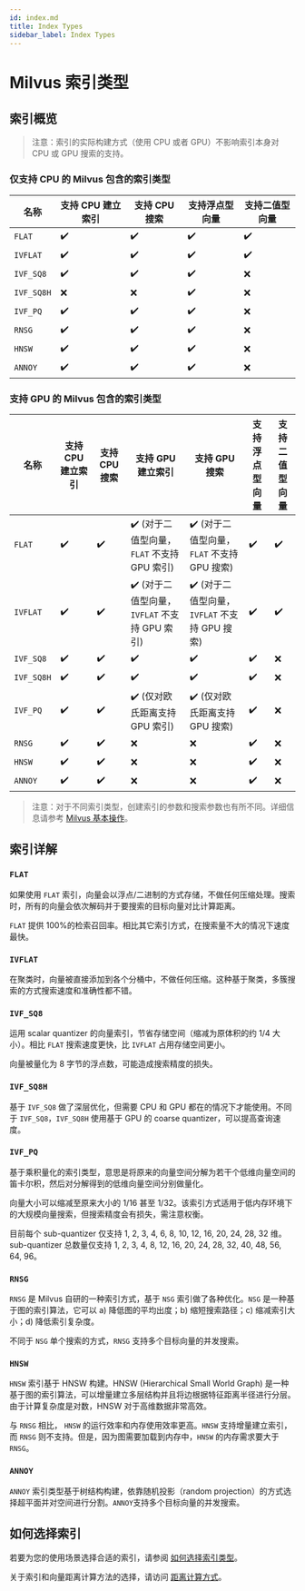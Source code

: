 ```yaml
---
id: index.md
title: Index Types
sidebar_label: Index Types
---
```


# Milvus 索引类型

## 索引概览

> 注意：索引的实际构建方式（使用 CPU 或者 GPU）不影响索引本身对 CPU 或 GPU 搜索的支持。

### 仅支持 CPU 的 Milvus 包含的索引类型

<div class="table-wrapper" markdown="block">

| 名称       | 支持 CPU 建立索引 | 支持 CPU 搜索 | 支持浮点型向量 | 支持二值型向量 |
| ---------- | ----------------- | ------------- | -------------- | -------------- |
| `FLAT`     | ✔️                | ✔️            | ✔️             | ✔️             |
| `IVFLAT`   | ✔️                | ✔️            | ✔️             | ✔️             |
| `IVF_SQ8`  | ✔️                | ✔️            | ✔️             | ❌             |
| `IVF_SQ8H` | ❌                | ❌            | ✔️             | ❌             |
| `IVF_PQ`   | ✔️                | ✔️            | ✔️             | ❌             |
| `RNSG`     | ✔️                | ✔️            | ✔️             | ❌             |
| `HNSW`     | ✔️                | ✔️            | ✔️             | ❌             |
| `ANNOY`    | ✔️                | ✔️            | ✔️             | ❌             |

</div>

### 支持 GPU 的 Milvus 包含的索引类型

<div class="table-wrapper" markdown="block">

| 名称       | 支持 CPU 建立索引 | 支持 CPU 搜索 | 支持 GPU 建立索引                                | 支持 GPU 搜索                                    | 支持浮点型向量 | 支持二值型向量 |
| ---------- | ----------------- | ------------- | ------------------------------------------------ | ------------------------------------------------ | -------------- | -------------- |
| `FLAT`     | ✔️                | ✔️            | ✔️ (对于二值型向量，`FLAT` 不支持 GPU 索引) | ✔️ (对于二值型向量，`FLAT` 不支持 GPU 搜索) | ✔️             | ✔️             |
| `IVFLAT`   | ✔️                | ✔️            | ✔️ (对于二值型向量，`IVFLAT` 不支持 GPU 索引)     | ✔️ (对于二值型向量，`IVFLAT` 不支持 GPU 搜索)     | ✔️             | ✔️             |
| `IVF_SQ8`  | ✔️                | ✔️            | ✔️                                               | ✔️                                               | ✔️             | ❌             |
| `IVF_SQ8H` | ✔️                | ✔️            | ✔️                                               | ✔️                                               | ✔️             | ❌             |
| `IVF_PQ`   | ✔️                | ✔️            | ✔️ (仅对欧氏距离支持 GPU 索引)                   | ✔️ (仅对欧氏距离支持 GPU 搜索)                   | ✔️             | ❌             |
| `RNSG`     | ✔️                | ✔️            | ❌                                               | ❌                                               | ✔️             | ❌             |
| `HNSW`     | ✔️                | ✔️            | ❌                                               | ❌                                               | ✔️             | ❌             |
| `ANNOY`     | ✔️                | ✔️            | ❌                                               | ❌                                               | ✔️             | ❌             |
</div>

> 注意：对于不同索引类型，创建索引的参数和搜索参数也有所不同。详细信息请参考 [Milvus 基本操作](milvus_operation.md)。

## 索引详解

### `FLAT`

如果使用 `FLAT` 索引，向量会以浮点/二进制的方式存储，不做任何压缩处理。搜索时，所有的向量会依次解码并于要搜索的目标向量对比计算距离。

`FLAT` 提供 100%的检索召回率。相比其它索引方式，在搜索量不大的情况下速度最快。

### `IVFLAT`

在聚类时，向量被直接添加到各个分桶中，不做任何压缩。这种基于聚类，多簇搜索的方式搜索速度和准确性都不错。

### `IVF_SQ8`

运用 scalar quantizer 的向量索引，节省存储空间（缩减为原体积的约 1/4 大小）。相比 `FLAT` 搜索速度更快，比 `IVFLAT` 占用存储空间更小。

向量被量化为 8 字节的浮点数，可能造成搜索精度的损失。

### `IVF_SQ8H`

基于 `IVF_SQ8` 做了深层优化，但需要 CPU 和 GPU 都在的情况下才能使用。不同于 `IVF_SQ8`，`IVF_SQ8H` 使用基于 GPU 的 coarse quantizer，可以提高查询速度。

### `IVF_PQ`

基于乘积量化的索引类型，意思是将原来的向量空间分解为若干个低维向量空间的笛卡尔积，然后对分解得到的低维向量空间分别做量化。

向量大小可以缩减至原来大小的 1/16 甚至 1/32。该索引方式适用于低内存环境下的大规模向量搜索，但搜索精度会有损失，需注意权衡。

目前每个 sub-quantizer 仅支持 1, 2, 3, 4, 6, 8, 10, 12, 16, 20, 24, 28, 32 维。sub-quantizer 总数量仅支持 1, 2, 3, 4, 8, 12, 16, 20, 24, 28, 32, 40, 48, 56, 64, 96。

### `RNSG`

`RNSG` 是 Milvus 自研的一种索引方式，基于 `NSG` 索引做了各种优化。`NSG` 是一种基于图的索引算法，它可以 a) 降低图的平均出度；b) 缩短搜索路径；c) 缩减索引大小；d) 降低索引复杂度。

不同于 `NSG` 单个搜索的方式，`RNSG` 支持多个目标向量的并发搜索。

### `HNSW`

`HNSW` 索引基于 HNSW 构建。HNSW (Hierarchical Small World Graph) 是一种基于图的索引算法，可以增量建立多层结构并且将边根据特征距离半径进行分层。由于计算复杂度是对数，HNSW 对于高维数据非常高效。

与 `RNSG` 相比， `HNSW` 的运行效率和内存使用效率更高。`HNSW` 支持增量建立索引，而 `RNSG` 则不支持。但是，因为图需要加载到内存中，`HNSW` 的内存需求要大于 `RNSG`。

### `ANNOY`

`ANNOY` 索引类型基于树结构构建，依靠随机投影（random projection）的方式选择超平面并对空间进行分割。`ANNOY`支持多个目标向量的并发搜索。


## 如何选择索引

若要为您的使用场景选择合适的索引，请参阅 [如何选择索引类型](https://milvus.io/cn/blogs/2019-12-03-select-index.md)。

关于索引和向量距离计算方法的选择，请访问 [距离计算方式](metric.md)。
